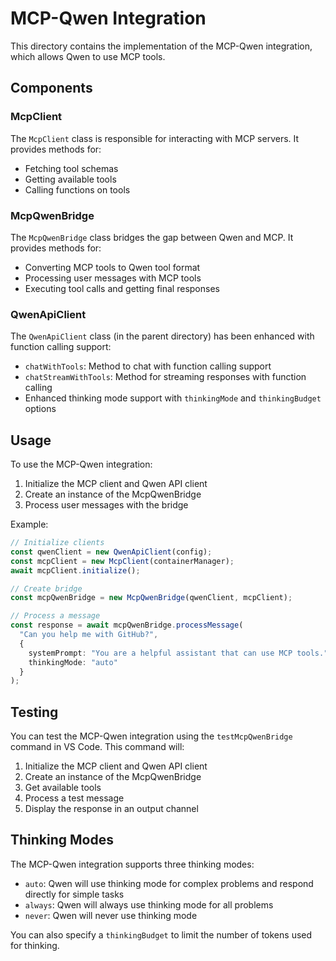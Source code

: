 # MCP-Qwen Integration

This directory contains the implementation of the MCP-Qwen integration, which allows Qwen to use MCP tools.

## Components

### McpClient

The `McpClient` class is responsible for interacting with MCP servers. It provides methods for:

- Fetching tool schemas
- Getting available tools
- Calling functions on tools

### McpQwenBridge

The `McpQwenBridge` class bridges the gap between Qwen and MCP. It provides methods for:

- Converting MCP tools to Qwen tool format
- Processing user messages with MCP tools
- Executing tool calls and getting final responses

### QwenApiClient

The `QwenApiClient` class (in the parent directory) has been enhanced with function calling support:

- `chatWithTools`: Method to chat with function calling support
- `chatStreamWithTools`: Method for streaming responses with function calling
- Enhanced thinking mode support with `thinkingMode` and `thinkingBudget` options

## Usage

To use the MCP-Qwen integration:

1. Initialize the MCP client and Qwen API client
2. Create an instance of the McpQwenBridge
3. Process user messages with the bridge

Example:

```typescript
// Initialize clients
const qwenClient = new QwenApiClient(config);
const mcpClient = new McpClient(containerManager);
await mcpClient.initialize();

// Create bridge
const mcpQwenBridge = new McpQwenBridge(qwenClient, mcpClient);

// Process a message
const response = await mcpQwenBridge.processMessage(
  "Can you help me with GitHub?",
  {
    systemPrompt: "You are a helpful assistant that can use MCP tools.",
    thinkingMode: "auto"
  }
);
```

## Testing

You can test the MCP-Qwen integration using the `testMcpQwenBridge` command in VS Code. This command will:

1. Initialize the MCP client and Qwen API client
2. Create an instance of the McpQwenBridge
3. Get available tools
4. Process a test message
5. Display the response in an output channel

## Thinking Modes

The MCP-Qwen integration supports three thinking modes:

- `auto`: Qwen will use thinking mode for complex problems and respond directly for simple tasks
- `always`: Qwen will always use thinking mode for all problems
- `never`: Qwen will never use thinking mode

You can also specify a `thinkingBudget` to limit the number of tokens used for thinking.

